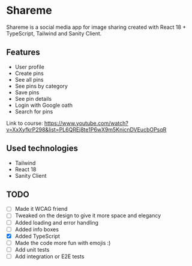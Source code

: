 # Shareme

Shareme is a social media app for image sharing created with React 18 + TypeScript, Tailwind and Sanity Client.

## Features

- User profile
- Create pins
- See all pins
- See pins by category
- Save pins
- See pin details
- Login with Google oath
- Search for pins

Link to course: https://www.youtube.com/watch?v=XxXyfkrP298&list=PL6QREj8te1P6wX9m5KnicnDVEucbOPsqR

## Used technologies

- Tailwind
- React 18
- Sanity Client

## TODO

- [ ] Made it WCAG friend
- [ ] Tweaked on the design to give it more space and elegancy
- [ ] Added loading and error handling
- [ ] Added info boxes
- [x] Added TypeScript
- [ ] Made the code more fun with emojis :)
- [ ] Add unit tests
- [ ] Add integration or E2E tests
